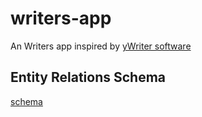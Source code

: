# writers-app  
An Writers app inspired by [yWriter software](http://www.spacejock.com/yWriter6.html)  
  

## Entity Relations Schema  
[schema](https://github.com/Magicianred/writers-app/blob/master/Project/EntityRelations.drawio)  